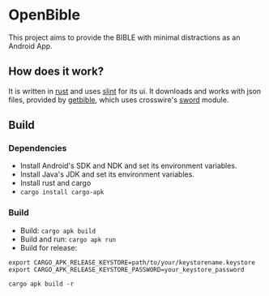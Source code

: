# OpenBible
This project aims to provide the BIBLE with minimal distractions as an Android App.

## How does it work?
It is written in [rust](https://www.rust-lang.org/) and uses [slint](https://slint.dev/) for its ui.
It downloads and works with json files, provided by [getbible](https://getbible.net/docs), which uses crosswire's [sword](https://www.crosswire.org/sword) module.

## Build
### Dependencies
- Install Android's SDK and NDK and set its environment variables.
- Install Java's JDK and set its environment variables.
- Install rust and cargo
- `cargo install cargo-apk`
### Build
- Build: `cargo apk build`
- Build and run: `cargo apk run`
- Build for release:
```
export CARGO_APK_RELEASE_KEYSTORE=path/to/your/keystorename.keystore
export CARGO_APK_RELEASE_KEYSTORE_PASSWORD=your_keystore_password

cargo apk build -r
```
